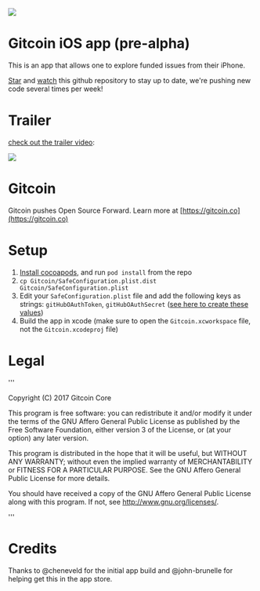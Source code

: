 <img src='https://d3vv6lp55qjaqc.cloudfront.net/items/263e3q1M2Y2r3L1X3c2y/helmet.png'/>

# Gitcoin iOS app (pre-alpha)

This is an app that allows one to explore funded issues from their iPhone.

[Star](https://github.com/gitcoinco/ios/stargazers) and [watch](https://github.com/gitcoinco/ios/watchers) this github repository to stay up to date, we're pushing new code several times per week!

# Trailer

<a href="https://www.youtube.com/watch?v=Wx8HCY8M5NY">check out the trailer video</a>:

<a href="https://www.youtube.com/watch?v=Wx8HCY8M5NY">
<img src='img/vdieo.png'/>
</a>

# Gitcoin

Gitcoin pushes Open Source Forward. Learn more at [https://gitcoin.co](https://gitcoin.co)

# Setup
1. [Install cocoapods](https://guides.cocoapods.org/using/getting-started.html), and run `pod install` from the repo
2. `cp Gitcoin/SafeConfiguration.plist.dist Gitcoin/SafeConfiguration.plist`
3. Edit your `SafeConfiguration.plist` file and add the following keys as strings: `gitHubOAuthToken`, `gitHubOAuthSecret` ([see here to create these values](https://github.com/settings/developers))
4. Build the app in xcode (make sure to open the `Gitcoin.xcworkspace` file, not the `Gitcoin.xcodeproj` file)

# Legal

'''

Copyright (C) 2017 Gitcoin Core 

This program is free software: you can redistribute it and/or modify
it under the terms of the GNU Affero General Public License as published
by the Free Software Foundation, either version 3 of the License, or
(at your option) any later version.

This program is distributed in the hope that it will be useful,
but WITHOUT ANY WARRANTY; without even the implied warranty of
MERCHANTABILITY or FITNESS FOR A PARTICULAR PURPOSE. See the
GNU Affero General Public License for more details.

You should have received a copy of the GNU Affero General Public License
along with this program. If not, see <http://www.gnu.org/licenses/>.


'''

# Credits

Thanks to @cheneveld for the initial app build and @john-brunelle for helping get this in the app store.




<!-- Google Analytics -->
<img src='https://ga-beacon.appspot.com/UA-102304388-1/gitcoinco/ios' style='width:1px; height:1px;' >




